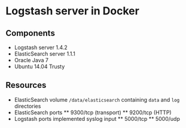 # Logstash server in Docker

## Components

* Logstash server 1.4.2
* ElasticSearch server 1.1.1
* Oracle Java 7
* Ubuntu 14.04 Trusty

## Resources

* ElasticSearch volume `/data/elasticsearch` containing `data` and `log` directories
* ElasticSearch ports
** 9300/tcp (transport)
** 9200/tcp (HTTP)
* Logstash ports implemented syslog input
** 5000/tcp
** 5000/udp
